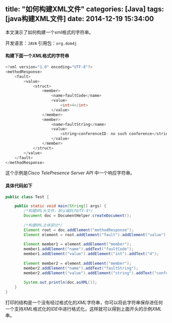 title: "如何构建XML文件"
categories: [Java]
tags: [java构建XML文件]
date: 2014-12-19 15:34:00
---

本文演示了如何构建一个xml格式的字符串。
<!-- more -->
开发语言：`JAVA`
引用包：`org.dom4j`

#### **构建下面一个*XML*格式的字符串**
```java
<?xml version="1.0" encoding="UTF-8"?>
<methodResponse>
	<fault>
		<value>
			<struct>
				<member>
					<name>faultCode</name>
					<value>
						<int>4</int>
					</value>
				</member>
				<member>
					<name>faultString</name>
					<value>
						<string>conferenceID: no such conference</string>
					</value>
				</member>
			</struct>
		</value>
	</fault>
</methodResponse>
```
这个示例是*Cisco TelePresence Server API* 中一个响应字符串。

#### **具体代码如下**
```java
public class Test {

	public static void main(String[] args) {
		/*构建XML头文件，默认编码为UTF-8*/
		Document doc = DocumentHelper.createDocument();
		
		/*构建XML主体部分*/
		Element root = doc.addElement("methodResponse");
		Element element = root.addElement("fault").addElement("value").addElement("struct");
		
		Element member1 = element.addElement("member");
		member1.addElement("name").addText("faultCode");
		member1.addElement("value").addElement("int").addText("4");
		
		Element member2 = element.addElement("member");
		member2.addElement("name").addText("faultString");
		member2.addElement("value").addElement("string").addText("conferenceID: no such conference");
		
		System.out.println(doc.asXML());
	}
}
```
打印的结构是一个没有经过格式化的*XML*字符串，你可以将此字符串保存进任何一个支持*XML*格式化的*IDE*中进行格式化，这样就可以得到上面开头的示例*XML*串。